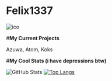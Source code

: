 # Felix1337

![ico](https://user-images.githubusercontent.com/87606394/173426836-6679d27c-9212-486c-b913-4ce9dd124bdc.png)

#**My Current Projects**

Azuwa, Atom, Koks

#**My Cool Stats (i have depressions btw)**

![GitHub Stats](https://github-readme-stats.vercel.app/api?username=FelixH2012&theme=radical)
[![Top Langs](https://github-readme-stats.vercel.app/api/top-langs/?username=FelixH2012&exclude_repo=github-readme-stats,FelixH2012.github.io)](https://github.com/FelixH2012/github-readme-stats)

